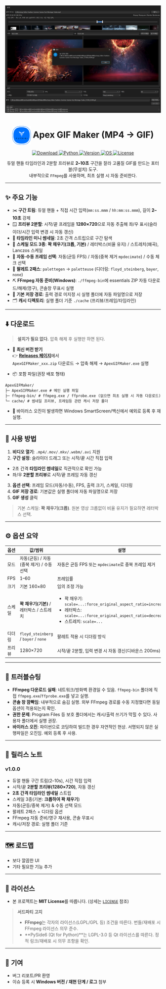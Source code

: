 ![Apex GIF Maker](./main.png)
<h1 align=center>
  <img src="./logo.png" alt="APEX GIF MAKER Logo" width="60" style="vertical-align: middle;">
  Apex GIF Maker (MP4 → GIF)
</h1>

<p align="center">
  <a href="https://github.com/OWNER/REPO/releases/latest">
    <img alt="Download" src="https://img.shields.io/badge/Download-Releases-2ea44f?logo=github">
  </a>
  <a href="https://python.org">
    <img alt="Python" src="https://img.shields.io/badge/Runtime-Embedded%20Python-blue">
  </a>
  <a href="#">
    <img alt="Version" src="https://img.shields.io/badge/Version-v1.0.0-6f42c1">
  </a>
  <a href="#">
    <img alt="OS" src="https://img.shields.io/badge/OS-Windows%2010%2F11%20x64-2ea44f?logo=windows&logoColor=white">
  </a>
  <a href="./LICENSE">
    <img alt="License" src="https://img.shields.io/badge/License-MIT-informational">
  </a>
</p>



<p align="center">
  듀얼 핸들 타임라인과 2분할 프리뷰로 <b>2–10초</b> 구간을 잘라 고품질 GIF를 만드는 포터블(무설치) 도구.<br/>
  내부적으로 <code>FFmpeg</code>를 사용하며, 최초 실행 시 자동 준비한다.
</p>

---

## ✨ 주요 기능
- ✂️ **구간 트림**: 듀얼 핸들 + 직접 시간 입력(`mm:ss.mmm` / `hh:mm:ss.mmm`), 길이 **2–10초** 강제
- 🪟 **프리뷰 2분할**: 시작/끝 프레임을 **1280×720**으로 자동 추출해 좌/우 표시(슬라이더/시간 입력 변경 시 자동 갱신)
- 🧭 **타임라인 미니 썸네일**: 2초 간격 스트립으로 구간 탐색
- 🧩 **스케일 모드 3종**: **꽉 채우기(크롭, 기본)** / 레터박스(비율 유지) / 스트레치(왜곡), Lanczos 스케일
- 🤖 **자동·수동 프레임 선택**: 자동(균등 FPS) / 자동(중복 제거 `mpdecimate`) / 수동 체크 선택
- 🎨 **팔레트 2패스**: `palettegen` → `paletteuse` (디더링: `floyd_steinberg`, `bayer`, `none`)
- ⛏️ **FFmpeg 자동 준비(Windows)**: `./ffmpeg-bin`에 essentials ZIP 자동 다운로드/해제(영구), 콘솔창 무표시 실행
- 💾 **기본 저장 경로**: 출력 경로 미지정 시 실행 폴더에 자동 파일명으로 저장
- 🗂️ **캐시 디렉토리**: 실행 폴더 기준 `./cache` (프리뷰/프레임/타임라인)

---

## ⬇️ 다운로드
> **설치가 필요 없다.** 압축 해제 후 실행만 하면 된다.

- 🔽 **최신 버전 받기**  
  👉 [**Releases 페이지**](https://github.com/OWNER/REPO/releases/latest)에서  
  `ApexGIFMaker_xxx.zip` 다운로드 → 압축 해제 → `ApexGIFMaker.exe` 실행

- 📦 포함 파일(권장 배포 형태)
```text
ApexGIFMaker/
├─ ApexGIFMaker.exe # 메인 실행 파일
├─ ffmpeg-bin/ # ffmpeg.exe / ffprobe.exe (없으면 최초 실행 시 자동 다운로드)
└─ cache/ # 썸네일 프리뷰, 프레임등 관련 캐시 저장 폴더
```

- 🧾 바이러스 오진이 발생하면 Windows SmartScreen/백신에서 예외로 등록 후 재실행.

---

## 🚀 사용 방법
1) **비디오 열기**: `.mp4/.mov/.mkv/.webm/.avi` 지원  
2) **구간 설정**: 슬라이더 드래그 또는 시작/끝 시간 직접 입력 
 - 2초 간격 **타임라인 썸네일**로 직관적으로 확인 가능  
 - 좌/우 **2분할 프리뷰**로 시작/끝 프레임 자동 갱신  
3) **옵션 선택**: 프레임 모드(자동/수동), FPS, 출력 크기, 스케일, 디더링  
4) **GIF 저장 경로**: 기본값은 실행 폴더에 자동 파일명으로 저장  
5) **GIF 생성** 클릭

> 기본 스케일: **꽉 채우기(크롭)**. 원본 영상 크롭없이 비율 유지가 필요하면 레터박스 선택.

---

## ⚙️ 옵션 요약

| 옵션 | 값/범위 | 설명 |
|---|---|---|
| 모드 | 자동(균등) / 자동(중복 제거) / 수동 선택 | 자동은 균등 FPS 또는 `mpdecimate`로 중복 프레임 제거 |
| FPS | 1–60 | 프레임률 |
| 크기 | 기본 160×80 | 임의 조정 가능 |
| 스케일 | **꽉 채우기(기본)** / 레터박스 / 스트레치 | <ul><li>꽉 채우기: `scale=...:force_original_aspect_ratio=increase,crop=...`</li><li>레터박스: `scale=...:force_original_aspect_ratio=decrease,pad=...`</li><li>스트레치: `scale=...`</li></ul> |
| 디더링 | `floyd_steinberg` / `bayer` / `none` | 팔레트 적용 시 디더링 방식 |
| 프리뷰 | 1280×720 | 시작/끝 2분할, 입력 변경 시 자동 갱신(디바운스 200ms) |

---

## 🧯 트러블슈팅
- **FFmpeg 다운로드 실패**: 네트워크/방화벽 환경일 수 있음. `ffmpeg-bin` 폴더에 직접 `ffmpeg.exe`/`ffprobe.exe`를 넣고 실행.  
- **콘솔 창 깜빡임**: 내부적으로 숨김 실행. 외부 FFmpeg 경로를 수동 지정했다면 동일 옵션이 적용되는지 확인.  
- **권한 문제**: Program Files 등 보호 폴더에서는 캐시/출력 쓰기가 막힐 수 있다. 사용자 폴더에서 실행 권장.  
- **바이러스 오진**: 파이썬으로 코딩하여 빌드한 경우 자연적인 현상. 서명되지 않은 실행파일은 오진임. 예외 등록 후 사용.

---

## 📝 릴리스 노트
### v1.0.0
- 듀얼 핸들 구간 트림(2–10s), 시간 직접 입력
- 시작/끝 **2분할 프리뷰(1280×720)**, 자동 갱신
- **2초 간격 타임라인 썸네일** 스트립
- 스케일 3종(기본: **크롭하여 꽉 채우기**)
- 자동(균등/중복 제거) & 수동 선택 모드
- 팔레트 2패스 + 디더링 옵션
- FFmpeg 자동 준비/영구 재사용, 콘솔 무표시
- 캐시/저장 경로: 실행 폴더 기준

---

## 🗺️ 로드맵
- 보다 깔끔한 UI
- 기타 필요한 기능 추가

---

## 📜 라이선스
- 본 프로젝트는 **MIT License**를 따릅니다. (상세는 [`LICENSE`](./LICENSE) 참조)

> **서드파티 고지**  
> - **FFmpeg**는 각자의 라이선스(LGPL/GPL 등) 조건을 따른다. 번들/재배포 시 FFmpeg 라이선스 의무 준수.  
> - **PySide6 (Qt for Python)**는 LGPL-3.0 등 Qt 라이선스를 따른다. 정적 링크/재배포 시 의무 조항을 확인.

---

## 🤝 기여
- 버그 리포트/PR 환영  
- 이슈 등록 시 **Windows 버전 / 재현 단계 / 로그** 첨부